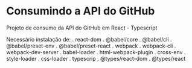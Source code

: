 # Consumindo a API do GitHub
Projeto de consumo da API do GitHub em React - Typescript

Necessário instalação de: 
. react-dom
. @babel/core
. @babel/cli
. @babel/preset-env
. @babel/preset-react
. webpack
. webpack-cli
. webpack-dev-server
. babel-loader
. html-webpack-plugin
. cross-env
. style-loader
. css-loader
. typescrip
. @types/react-dom
. @types/react
